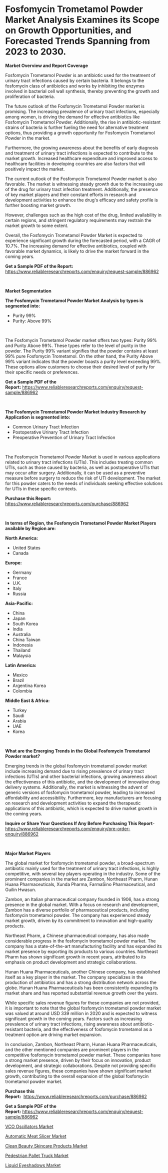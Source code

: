 <p><h1>Fosfomycin Trometamol Powder Market Analysis Examines its Scope on Growth Opportunities, and Forecasted Trends Spanning from 2023 to 2030.</h1></p><p><strong>Market Overview and Report Coverage</strong></p>
<p><p>Fosfomycin Trometamol Powder is an antibiotic used for the treatment of urinary tract infections caused by certain bacteria. It belongs to the fosfomycin class of antibiotics and works by inhibiting the enzymes involved in bacterial cell wall synthesis, thereby preventing the growth and proliferation of bacteria.</p><p>The future outlook of the Fosfomycin Trometamol Powder market is promising. The increasing prevalence of urinary tract infections, especially among women, is driving the demand for effective antibiotics like Fosfomycin Trometamol Powder. Additionally, the rise in antibiotic-resistant strains of bacteria is further fueling the need for alternative treatment options, thus providing a growth opportunity for Fosfomycin Trometamol Powder in the market.</p><p>Furthermore, the growing awareness about the benefits of early diagnosis and treatment of urinary tract infections is expected to contribute to the market growth. Increased healthcare expenditure and improved access to healthcare facilities in developing countries are also factors that will positively impact the market.</p><p>The current outlook of the Fosfomycin Trometamol Powder market is also favorable. The market is witnessing steady growth due to the increasing use of the drug for urinary tract infection treatment. Additionally, the presence of key market players and their constant efforts in research and development activities to enhance the drug's efficacy and safety profile is further boosting market growth.</p><p>However, challenges such as the high cost of the drug, limited availability in certain regions, and stringent regulatory requirements may restrain the market growth to some extent.</p><p>Overall, the Fosfomycin Trometamol Powder Market is expected to experience significant growth during the forecasted period, with a CAGR of 10.7%. The increasing demand for effective antibiotics, coupled with favorable market dynamics, is likely to drive the market forward in the coming years.</p></p>
<p><strong>Get a Sample PDF of the Report:</strong> <a href="https://www.reliableresearchreports.com/enquiry/request-sample/886962">https://www.reliableresearchreports.com/enquiry/request-sample/886962</a></p>
<p>&nbsp;</p>
<p><strong>Market Segmentation</strong></p>
<p><strong>The Fosfomycin Trometamol Powder Market Analysis by types is segmented into:</strong></p>
<p><ul><li>Purity 99%</li><li>Purity: Above 99%</li></ul></p>
<p>&nbsp;</p>
<p><p>The Fosfomycin Trometamol Powder market offers two types: Purity 99% and Purity Above 99%. These types refer to the level of purity in the powder. The Purity 99% variant signifies that the powder contains at least 99% pure Fosfomycin Trometamol. On the other hand, the Purity Above 99% variant indicates that the powder boasts a purity level exceeding 99%. These options allow customers to choose their desired level of purity for their specific needs or preferences.</p></p>
<p><strong>Get a Sample PDF of the Report:</strong>&nbsp;<a href="https://www.reliableresearchreports.com/enquiry/request-sample/886962">https://www.reliableresearchreports.com/enquiry/request-sample/886962</a></p>
<p>&nbsp;</p>
<p><strong>The Fosfomycin Trometamol Powder Market Industry Research by Application is segmented into:</strong></p>
<p><ul><li>Common Urinary Tract Infection</li><li>Postoperative Urinary Tract Infection</li><li>Preoperative Prevention of Urinary Tract Infection</li></ul></p>
<p>&nbsp;</p>
<p><p>The Fosfomycin Trometamol Powder Market is used in various applications related to urinary tract infections (UTIs). This includes treating common UTIs, such as those caused by bacteria, as well as postoperative UTIs that may occur after surgery. Additionally, it can be used as a preventive measure before surgery to reduce the risk of UTI development. The market for this powder caters to the needs of individuals seeking effective solutions for UTIs in these specific contexts.</p></p>
<p><strong>Purchase this Report:</strong>&nbsp; <a href="https://www.reliableresearchreports.com/purchase/886962">https://www.reliableresearchreports.com/purchase/886962</a></p>
<p>&nbsp;</p>
<p><strong>In terms of Region, the Fosfomycin Trometamol Powder Market Players available by Region are:</strong></p>
<p>
    <p> <strong> North America: </strong>
        <ul>
            <li>United States</li>
            <li>Canada</li>
        </ul>
        </p> 
    <p> <strong> Europe: </strong>
        <ul>
            <li>Germany</li>
            <li>France</li>
            <li>U.K.</li>
            <li>Italy</li>
            <li>Russia</li>
        </ul>
        </p> 
    <p> <strong> Asia-Pacific: </strong>
        <ul>
            <li>China</li>
            <li>Japan</li>
            <li>South Korea</li>
            <li>India</li>
            <li>Australia</li>
            <li>China Taiwan</li>
            <li>Indonesia</li>
            <li>Thailand</li>
            <li>Malaysia</li>
        </ul>
        </p> 
    <p> <strong> Latin America: </strong>
        <ul>
            <li>Mexico</li>
            <li>Brazil</li>
            <li>Argentina Korea</li>
            <li>Colombia</li>
        </ul>
        </p> 
    <p> <strong> Middle East & Africa: </strong>
        <ul>
            <li>Turkey</li>
            <li>Saudi</li>
            <li>Arabia</li>
            <li>UAE</li>
            <li>Korea</li>
        </ul>
    </p>
    </p>
<p>&nbsp;</p>
<p><strong>What are the Emerging Trends in the Global Fosfomycin Trometamol Powder market?</strong></p>
<p><p>Emerging trends in the global fosfomycin trometamol powder market include increasing demand due to rising prevalence of urinary tract infections (UTIs) and other bacterial infections, growing awareness about the effectiveness of this antibiotic, and the development of innovative drug delivery systems. Additionally, the market is witnessing the advent of generic versions of fosfomycin trometamol powder, leading to increased affordability and accessibility. Furthermore, key manufacturers are focusing on research and development activities to expand the therapeutic applications of this antibiotic, which is expected to drive market growth in the coming years.</p></p>
<p><strong>Inquire or Share Your Questions If Any Before Purchasing This Report</strong>- <a href="https://www.reliableresearchreports.com/enquiry/pre-order-enquiry/886962">https://www.reliableresearchreports.com/enquiry/pre-order-enquiry/886962</a></p>
<p>&nbsp;</p>
<p><strong>Major Market Players</strong></p>
<p><p>The global market for fosfomycin trometamol powder, a broad-spectrum antibiotic mainly used for the treatment of urinary tract infections, is highly competitive, with several key players operating in the industry. Some of the prominent companies in the market are Zambon, Northeast Pharm, Hunan Huana Pharmaceuticals, Xunda Pharma, FarmaSino Pharmaceutical, and Guilin Hwasun.</p><p>Zambon, an Italian pharmaceutical company founded in 1906, has a strong presence in the global market. With a focus on research and development, Zambon has a diverse portfolio of pharmaceutical products, including fosfomycin trometamol powder. The company has experienced steady market growth, driven by its commitment to innovation and high-quality products.</p><p>Northeast Pharm, a Chinese pharmaceutical company, has also made considerable progress in the fosfomycin trometamol powder market. The company has a state-of-the-art manufacturing facility and has expanded its market presence by exporting its products to various countries. Northeast Pharm has shown significant growth in recent years, attributed to its emphasis on product development and strategic collaborations.</p><p>Hunan Huana Pharmaceuticals, another Chinese company, has established itself as a key player in the market. The company specializes in the production of antibiotics and has a strong distribution network across the globe. Hunan Huana Pharmaceuticals has been consistently expanding its market share and has reported substantial revenue growth over the years.</p><p>While specific sales revenue figures for these companies are not provided, it is important to note that the global fosfomycin trometamol powder market was valued at around USD 339 million in 2020 and is expected to witness significant growth in the coming years. Factors such as increasing prevalence of urinary tract infections, rising awareness about antibiotic-resistant bacteria, and the effectiveness of fosfomycin trometamol as a treatment option are driving market expansion.</p><p>In conclusion, Zambon, Northeast Pharm, Hunan Huana Pharmaceuticals, and the other mentioned companies are prominent players in the competitive fosfomycin trometamol powder market. These companies have a strong market presence, driven by their focus on innovation, product development, and strategic collaborations. Despite not providing specific sales revenue figures, these companies have shown significant market growth, contributing to the overall expansion of the global fosfomycin trometamol powder market.</p></p>
<p><strong>Purchase this Report:</strong>&nbsp;&nbsp;<a href="https://www.reliableresearchreports.com/purchase/886962">https://www.reliableresearchreports.com/purchase/886962</a></p>
<p></p>
<p><strong>Get a Sample PDF of the Report:</strong>&nbsp;<a href="https://www.reliableresearchreports.com/enquiry/request-sample/886962">https://www.reliableresearchreports.com/enquiry/request-sample/886962</a></p>
<p><p><a href="https://medium.com/@justicelang2023/vco-oscillators-market-exploring-market-share-market-trends-and-future-growth-01dcefa51884">VCO Oscillators Market</a></p><p><a href="https://medium.com/@marcoshoppe2023/automatic-meat-slicer-market-competitive-analysis-market-trends-and-forecast-to-2030-30e5a761fb3b">Automatic Meat Slicer Market</a></p><p><a href="https://medium.com/@austynlemke1988/clean-beauty-skincare-products-market-research-report-its-history-and-forecast-2023-to-2030-190095121a97">Clean Beauty Skincare Products Market</a></p><p><a href="https://medium.com/@tatemonahan564856/decoding-pedestrian-pallet-truck-market-metrics-market-share-trends-and-growth-patterns-1b836f6da0a9">Pedestrian Pallet Truck Market</a></p><p><a href="https://medium.com/@caligoldner/analyzing-liquid-eyeshadows-market-global-industry-perspective-and-forecast-2023-to-2030-74e77e10c860">Liquid Eyeshadows Market</a></p></p>